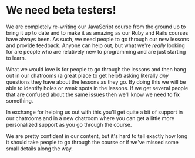 # We need beta testers!

We are completely re-writing our JavaScript course from the ground up to bring it up to date and to make it as amazing as our Ruby and Rails courses have always been. As such, we need people to go through our new lessons and provide feedback. Anyone can help out, but what we're _really_ looking for are people who are relatively new to programming and are just starting to learn.

What we would love is for people to go through the lessons and then hang out in our chatrooms \(a great place to get help!\) asking literally _any_ questions they have about the lessons as they go.  By doing this we will be able to identify holes or weak spots in the lessons.  If we get several people that are confused about the same issues then we'll know we need to fix something.

In exchange for helping us out with this you'll get quite a bit of support in our chatrooms and in a new chatroom where you can get a little more personalized support as you go through the course.  

We are pretty confident in our content, but it's hard to tell exactly how long it should take people to go through the course or if we've missed some small details along the way.

